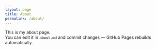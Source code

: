 ```yaml
---
layout: page
title: About
permalink: /about/
---
```


This is my about page.  
You can edit it in `about.md` and commit changes — GitHub Pages rebuilds automatically.

